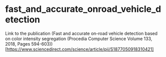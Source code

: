 # fast_and_accurate_onroad_vehicle_detection

Link to the publication (Fast and accurate on-road vehicle detection based on color intensity segregation (Procedia Computer Science
Volume 133, 2018, Pages 594-603))[https://www.sciencedirect.com/science/article/pii/S1877050918310421]

